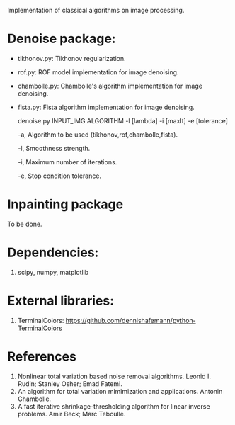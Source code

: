 Implementation of classical algorithms on image processing.

# Denoise package:
* tikhonov.py: Tikhonov regularization.
* rof.py:	ROF model implementation for image denoising.
* chambolle.py: Chambolle's algorithm implementation for image denoising.
* fista.py: Fista algorithm implementation for image denoising.

	denoise.py INPUT_IMG ALGORITHM -l [lambda] -i [maxIt] -e [tolerance]

	-a, Algorithm to be used (tikhonov,rof,chambolle,fista).

	-l, Smoothness strength.

	-i, Maximum number of iterations.

	-e, Stop condition tolerance. 

# Inpainting package
To be done.

# Dependencies:
1. scipy, numpy, matplotlib

# External libraries:
1. TerminalColors: https://github.com/dennishafemann/python-TerminalColors

# References
1.	Nonlinear total variation based noise removal algorithms. Leonid I. Rudin; Stanley Osher; Emad Fatemi.
1.	An algorithm for total variation mimimization and applications. Antonin Chambolle.
1.	A fast iterative shrinkage-thresholding algorithm for linear inverse problems. Amir Beck; Marc Teboulle.